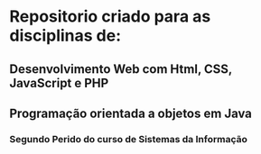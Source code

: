 # Repositorio criado para as disciplinas de:
## Desenvolvimento Web com Html, CSS, JavaScript e PHP
## Programação orientada a objetos em Java

### Segundo Perido do curso de Sistemas da Informação
